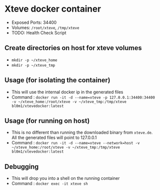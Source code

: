 # Xteve docker container

* Exposed Ports: 34400
* Volumes: `/root/xteve`, `/tmp/xteve`
* TODO: Health Check Script

## Create directories on host for xteve volumes
* `mkdir -p ~/xteve_home`
* `mkdir -p ~/xteve_tmp`

## Usage (for isolating the container)
* This will use the internal docker ip in the generated files
* Command : `docker run -it -d --name=xteve -p 127.0.0.1:34400:34400 -v ~/xteve_home:/root/xteve -v ~/xteve_tmp:/tmp/xteve bl0m1/xtevedocker:latest`

## Usage (for running on host)
* This is no different than running the downloaded binary from `xteve.de`. All the generated files will point to 127.0.0.1
* Command : `docker run -it -d --name=xteve --network=host -v ~/xteve_home:/root/xteve -v ~/xteve_tmp:/tmp/xteve bl0m1/xtevedocker:latest`

## Debugging
* This will drop you into a shell on the running container
* Command : `docker exec -it xteve sh`

